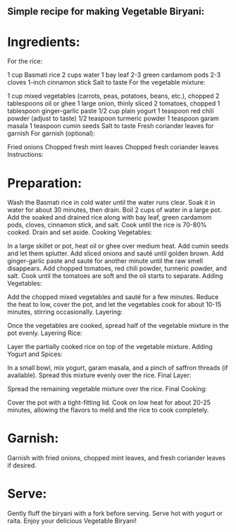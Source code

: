 ## Simple recipe for making Vegetable Biryani:

# Ingredients:

For the rice:

1 cup Basmati rice
2 cups water
1 bay leaf
2-3 green cardamom pods
2-3 cloves
1-inch cinnamon stick
Salt to taste
For the vegetable mixture:

1 cup mixed vegetables (carrots, peas, potatoes, beans, etc.), chopped
2 tablespoons oil or ghee
1 large onion, thinly sliced
2 tomatoes, chopped
1 tablespoon ginger-garlic paste
1/2 cup plain yogurt
1 teaspoon red chili powder (adjust to taste)
1/2 teaspoon turmeric powder
1 teaspoon garam masala
1 teaspoon cumin seeds
Salt to taste
Fresh coriander leaves for garnish
For garnish (optional):

Fried onions
Chopped fresh mint leaves
Chopped fresh coriander leaves
Instructions:

# Preparation:

Wash the Basmati rice in cold water until the water runs clear. Soak it in water for about 30 minutes, then drain.
Boil 2 cups of water in a large pot. Add the soaked and drained rice along with bay leaf, green cardamom pods, cloves, cinnamon stick, and salt. Cook until the rice is 70-80% cooked. Drain and set aside.
Cooking Vegetables:

In a large skillet or pot, heat oil or ghee over medium heat. Add cumin seeds and let them splutter.
Add sliced onions and sauté until golden brown.
Add ginger-garlic paste and sauté for another minute until the raw smell disappears.
Add chopped tomatoes, red chili powder, turmeric powder, and salt. Cook until the tomatoes are soft and the oil starts to separate.
Adding Vegetables:

Add the chopped mixed vegetables and sauté for a few minutes.
Reduce the heat to low, cover the pot, and let the vegetables cook for about 10-15 minutes, stirring occasionally.
Layering:

Once the vegetables are cooked, spread half of the vegetable mixture in the pot evenly.
Layering Rice:

Layer the partially cooked rice on top of the vegetable mixture.
Adding Yogurt and Spices:

In a small bowl, mix yogurt, garam masala, and a pinch of saffron threads (if available). Spread this mixture evenly over the rice.
Final Layer:

Spread the remaining vegetable mixture over the rice.
Final Cooking:

Cover the pot with a tight-fitting lid. Cook on low heat for about 20-25 minutes, allowing the flavors to meld and the rice to cook completely.

# Garnish:

Garnish with fried onions, chopped mint leaves, and fresh coriander leaves if desired.

# Serve:

Gently fluff the biryani with a fork before serving. Serve hot with yogurt or raita.
Enjoy your delicious Vegetable Biryani!